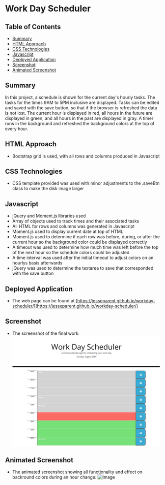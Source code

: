 # Work Day Scheduler
## Table of Contents
- [Summary](#summary)
- [HTML Approach](#html-approach)
- [CSS Technologies](#css-technologies)
- [Javascript](#javascript)
- [Deployed Application](#deployed-application)
- [Screenshot](#screenshot)
- [Animated Screenshot](#animated-screenshot)

## Summary
In this project, a schedule is shown for the current day's hourly tasks. The tasks for the times 9AM to 5PM inclusive are displayed. Tasks can be edited and saved with the save button, so that if the browser is refreshed the data is not lost. The current hour is displayed in red, all hours in the future are displayed in green, and all hours in the past are displayed in gray. A timer runs in the background and refreshed the background colors at the top of every hour.

## HTML Approach
- Bootstrap grid is used, with all rows and columns produced in Javascript 

## CSS Technologies
- CSS template provided was used with minor adjustments to the .saveBtn class to make the disk image larger

## Javascript
- jQuery and Moment.js libraries used
- Array of objects used to track times and their associated tasks
- All HTML for rows and columns was generated in Javascript
- Moment.js used to display current date at top of HTML
- Moment.js used to determine if each row was before, during, or after the current hour so the background color could be displayed correctly
- A timeout was used to determine how much time was left before the top of the next hour so the schedule colors could be adjusted
- A time interval was used after the initial timeout to adjust colors on an hourlys basis afterwards
- jQuery was used to determine the textarea to save that corresponded with the save button

## Deployed Application
- The web page can be found at [https://jesseparent.github.io/workday-scheduler/](https://jesseparent.github.io/workday-scheduler/)

## Screenshot
- The screenshot of the final work: 
![Image](./screenshot.jpg)

## Animated Screenshot
- The animated screenshot showing all functionality and effect on backround colors during an hour change: 
![Image](./animatedScreenshot.gif)